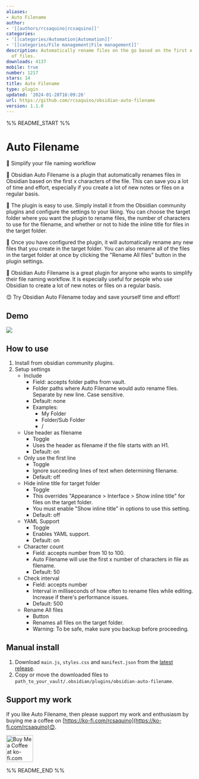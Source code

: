 ```yaml
---
aliases:
- Auto Filename
author:
- '[[authors/rcsaquino|rcsaquino]]'
categories:
- '[[categories/Automation|Automation]]'
- '[[categories/File management|File management]]'
description: Automatically rename files on the go based on the first x characters
  of files.
downloads: 4137
mobile: true
number: 1217
stars: 14
title: Auto Filename
type: plugin
updated: '2024-01-28T16:09:26'
url: https://github.com/rcsaquino/obsidian-auto-filename
version: 1.1.0
---
```


%% README_START %%

# Auto Filename

📁 Simplify your file naming workflow

🙌 Obsidian Auto Filename is a plugin that automatically renames files in Obsidian based on the first x characters of the file. This can save you a lot of time and effort, especially if you create a lot of new notes or files on a regular basis.

🔧 The plugin is easy to use. Simply install it from the Obsidian community plugins and configure the settings to your liking. You can choose the target folder where you want the plugin to rename files, the number of characters to use for the filename, and whether or not to hide the inline title for files in the target folder.

🚀 Once you have configured the plugin, it will automatically rename any new files that you create in the target folder. You can also rename all of the files in the target folder at once by clicking the "Rename All files" button in the plugin settings.

📝 Obsidian Auto Filename is a great plugin for anyone who wants to simplify their file naming workflow. It is especially useful for people who use Obsidian to create a lot of new notes or files on a regular basis.

😊 Try Obsidian Auto Filename today and save yourself time and effort!

## Demo
![](https://github.com/rcsaquino/obsidian-auto-filename/blob/main/assets/demo.gif)

## How to use

1. Install from obsidian community plugins.
2. Setup settings
    - Include
        - Field: accepts folder paths from vault.
        - Folder paths where Auto Filename would auto rename files. Separate by new line. Case sensitive.
        - Default: none
        - Examples:
            - My Folder
            - Folder/Sub Folder
            - /
    - Use header as filename
        - Toggle
        - Uses the header as filename if the file starts with an H1.
        - Default: on
     - Only use the first line
       	- Toggle
       	- Ignore succeeding lines of text when determining filename.
       	- Default: off
    - Hide inline title for target folder
        - Toggle
        - This overrides "Appearance > Interface > Show inline title" for files on the target folder.
    	- You must enable "Show inline title" in options to use this setting.
        - Default: off
    - YAML Support
        - Toggle
        - Enables YAML support.
        - Default: on
    - Character count
        - Field: accepts number from 10 to 100.
        - Auto Filename will use the first x number of characters in file as filename.
        - Default: 50
	- Check interval
		- Field: accepts number
		- Interval in milliseconds of how often to rename files while editing. Increase if there's performance issues.
		- Default: 500
    - Rename All files
        - Button
        - Renames all files on the target folder.
        - Warning: To be safe, make sure you backup before proceeding.

## Manual install
1. Download `main.js`, `styles.css` and `manifest.json` from the [latest release](https://github.com/rcsaquino/obsidian-auto-filename/releases/latest).
2. Copy or move the downloaded files to `path_to_your_vault/.obsidian/plugins/obsidian-auto-filename`.

## Support my work

If you like Auto Filename, then please support my work and enthusiasm by buying me a coffee on [https://ko-fi.com/rcsaquino](https://ko-fi.com/rcsaquino)😊.

<a href='https://ko-fi.com/rcsaquino' target='_blank'><img height='72' style='border:0px;height:72px;' src='https://storage.ko-fi.com/cdn/kofi2.png?v=3' border='0' alt='Buy Me a Coffee at ko-fi.com' /></a>


%% README_END %%
